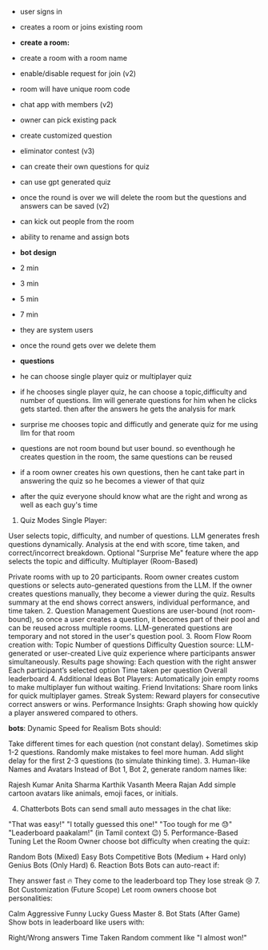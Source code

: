 - user signs in
- creates a room or joins existing room
- **create a room:**
- create a room with a room name 
- enable/disable request for join (v2)
- room will have unique room code
- chat app with members (v2)
- owner can pick existing pack
- create customized question
- eliminator contest (v3)
- can create their own questions for quiz
- can use gpt generated quiz
- once the round is over we will delete the room but the questions and answers
    can be saved (v2)
- can kick out people from the room 
- ability to rename and assign bots 
- **bot design**
- 2 min 
- 3 min
- 5 min
- 7 min
- they are system users 
- once the round gets over we delete them

- **questions**
- he can choose single player quiz or multiplayer quiz
- if he chooses single player quiz, he can choose a topic,difficulty and number of questions. llm will generate questions for him when he clicks gets started. then after the answers he gets the analysis for mark
- surprise me chooses topic and difficutly and generate quiz for me using llm for that room
- questions are not room bound but user bound. so eventhough he creates question in the room, the same questions can be reused
- if a room owner creates his own questions, then he cant take part in answering the quiz so he becomes a viewer of that quiz
- after the quiz everyone should know what are the right and wrong as well as each guy's time
1. Quiz Modes
Single Player:

User selects topic, difficulty, and number of questions.
LLM generates fresh questions dynamically.
Analysis at the end with score, time taken, and correct/incorrect breakdown.
Optional "Surprise Me" feature where the app selects the topic and difficulty.
Multiplayer (Room-Based)

Private rooms with up to 20 participants.
Room owner creates custom questions or selects auto-generated questions from the LLM.
If the owner creates questions manually, they become a viewer during the quiz.
Results summary at the end shows correct answers, individual performance, and time taken.
2. Question Management
Questions are user-bound (not room-bound), so once a user creates a question, it becomes part of their pool and can be reused across multiple rooms.
LLM-generated questions are temporary and not stored in the user's question pool.
3. Room Flow
Room creation with:
Topic
Number of questions
Difficulty
Question source: LLM-generated or user-created
Live quiz experience where participants answer simultaneously.
Results page showing:
Each question with the right answer
Each participant’s selected option
Time taken per question
Overall leaderboard
4. Additional Ideas
Bot Players: Automatically join empty rooms to make multiplayer fun without waiting.
Friend Invitations: Share room links for quick multiplayer games.
Streak System: Reward players for consecutive correct answers or wins.
Performance Insights: Graph showing how quickly a player answered compared to others.

**bots**:
Dynamic Speed for Realism
Bots should:

Take different times for each question (not constant delay).
Sometimes skip 1-2 questions.
Randomly make mistakes to feel more human.
Add slight delay for the first 2-3 questions (to simulate thinking time).
3. Human-like Names and Avatars
Instead of Bot 1, Bot 2, generate random names like:

Rajesh Kumar
Anita Sharma
Karthik Vasanth
Meera Rajan
Add simple cartoon avatars like animals, emoji faces, or initials.

4. Chatterbots
Bots can send small auto messages in the chat like:

"That was easy!"
"I totally guessed this one!"
"Too tough for me 😓"
"Leaderboard paakalam!" (in Tamil context 😉)
5. Performance-Based Tuning
Let the Room Owner choose bot difficulty when creating the quiz:

Random Bots (Mixed)
Easy Bots
Competitive Bots (Medium + Hard only)
Genius Bots (Only Hard)
6. Reaction Bots
Bots can auto-react if:

They answer fast 🔥
They come to the leaderboard top
They lose streak 😢
7. Bot Customization (Future Scope)
Let room owners choose bot personalities:

Calm
Aggressive
Funny
Lucky Guess Master
8. Bot Stats (After Game)
Show bots in leaderboard like users with:

Right/Wrong answers
Time Taken
Random comment like "I almost won!"
